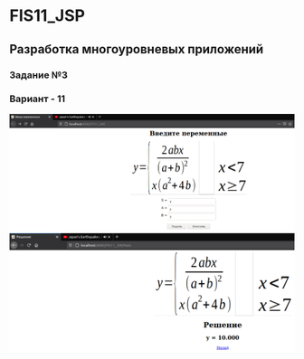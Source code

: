 # FIS11_JSP
## Разработка многоуровневых приложений
### Задание №3
### Вариант - 11
![Ввод_переменных](pictures/Ввод_переменных.png)
![Ответ](pictures/Ответ.png)
